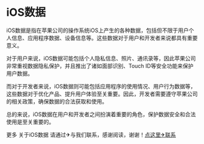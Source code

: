 # iOS数据

iOS数据是指在苹果公司的操作系统iOS上产生的各种数据，包括但不限于用户个人信息、应用程序数据、设备信息等。这些数据对于用户和开发者来说都具有重要意义。

对于用户来说，iOS数据可能包括个人隐私信息、照片、通讯录等，因此苹果公司非常重视数据隐私保护，并且推出了诸如面部识别、Touch ID等安全功能来保护用户数据。

而对于开发者来说，iOS数据则可能包括应用程序的使用情况、用户行为数据等，这些数据对于优化产品、提升用户体验至关重要。因此，开发者需要遵守苹果公司的相关政策，确保数据的合法获取和使用。

总的来说，iOS数据在用户和开发者之间扮演着重要的角色，保护数据安全和合法使用是至关重要的。

更多 关于iOS数据 请通过✈与我们联系，感谢阅读，谢谢！[点这里✈联系](https://add.k02.cc)